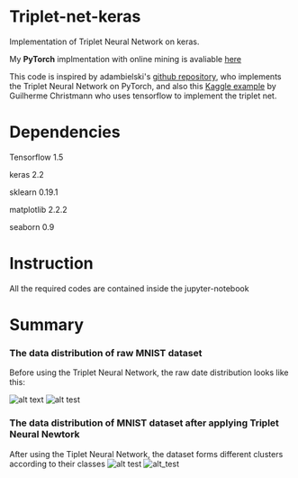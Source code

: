# Triplet-net-keras
Implementation of Triplet Neural Network on keras.

My **PyTorch** implmentation with online mining is avaliable [here](https://github.com/KinWaiCheuk/Triplet-net-pytorch)

This code is inspired by adambielski's [github repository](https://github.com/adambielski/siamese-triplet), who implements the Triplet Neural Network on PyTorch, and also this [Kaggle example](https://www.kaggle.com/guichristmann/training-a-triplet-loss-model-on-mnist) by Guilherme Christmann who uses tensorflow to implement the triplet net.

# Dependencies
Tensorflow 1.5

keras 2.2

sklearn 0.19.1

matplotlib 2.2.2

seaborn 0.9

# Instruction
All the required codes are contained inside the jupyter-notebook

# Summary

### The data distribution of raw MNIST dataset
Before using the Triplet Neural Network, the raw date distribution looks like this:

![alt text](https://raw.githubusercontent.com/KinWaiCheuk/Triplet-net-keras/master/train_before.png)
![alt test](https://raw.githubusercontent.com/KinWaiCheuk/Triplet-net-keras/master/test_before.png)

### The data distribution of MNIST dataset after applying Triplet Neural Newtork
After using the Tiplet Neural Network, the dataset forms different clusters according to their classes
![alt test](https://raw.githubusercontent.com/KinWaiCheuk/Triplet-net-keras/master/train_after.png)
![alt_test](https://raw.githubusercontent.com/KinWaiCheuk/Triplet-net-keras/master/test_after.png)
